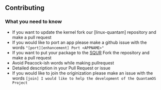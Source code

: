## Contributing
### What you need to know
* If you want to update the kernel fork our [linux-quantam] repository and make a pull request
* If you would like to port an app please make a github issue with the words `"[port][enhancement] Port <APPNAME>"`
* If you want to put your package to the [SQUR](https://github.com/SQuantam-OS/SQUR) Fork the repository and make a pull request
* Avoid Peacock-ish words while making pullrequest
* Detailed description in your Pull Request or issue
* If you would like to join the originization please make an issue with the words `[join] I would like to help the development of the QuantamOS Project`
 
